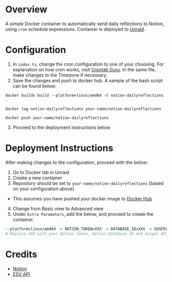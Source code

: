 # Overview

A simple Docker container to automatically send daily reflections to Notion, using `cron` schedule expressions. Container is deployed to [Unraid](https://www.unraid.net).

# Configuration

1. In `index.ts`, change the cron configuration to one of your choosing. For explanation on how cron works, visit [Crontab Guru](https://crontab.guru). In the same file, make changes to the Timezone if necessary.
2. Save the changes and push to docker hub. A sample of the bash script can be found below:

```
docker buildx build --platform=linux/amd64 -t notion-dailyreflections .

docker tag notion-dailyreflections your-name/notion-dailyreflections

docker push your-name/notion-dailyreflections
```

3. Proceed to the deployment instructions below

# Deployment Instructions

After making changes to the configuration, proceed with the below:

1. Go to Docker tab in Unraid
2. Create a new container
3. Repository should be set to `your-name/notion-dailyreflections` (based on your configuration above)

- This assumes you have pushed your docker image to [Docker Hub](https://hub.docker.com)

4. Change from Basic view to Advanced view
5. Under `Extra Parameters`, add the below, and proceed to create the container.

```bash
--platform=linux/amd64 -e NOTION_TOKEN=XXX -e DATABASE_ID=XXX -e GOSPEL_API=XXX
# Replace XXX with your Notion token, Notion Database ID and Gospel API from https://api.esv.org
```

# Credits

- [Notion](https://www.notion.so)
- [ESV API](https://api.esv.org)
